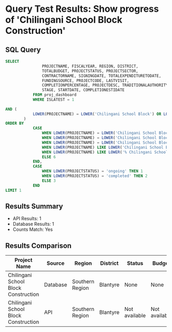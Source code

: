 # Query Test Results: Show progress of 'Chilingani School Block Construction'

## SQL Query
```sql
SELECT 
                PROJECTNAME, FISCALYEAR, REGION, DISTRICT,
                TOTALBUDGET, PROJECTSTATUS, PROJECTSECTOR,
                CONTRACTORNAME, SIGNINGDATE, TOTALEXPENDITURETODATE,
                FUNDINGSOURCE, PROJECTCODE, LASTVISIT,
                COMPLETIONPERCENTAGE, PROJECTDESC, TRADITIONALAUTHORITY,
                STAGE, STARTDATE, COMPLETIONESTIDATE
            FROM proj_dashboard
            WHERE ISLATEST = 1
            
AND (
            LOWER(PROJECTNAME) = LOWER('Chilingani School Block') OR LOWER(PROJECTNAME) = LOWER('Chilingani School Block project') OR LOWER(PROJECTNAME) = LOWER('Chilingani School Block construction') OR LOWER(PROJECTNAME) LIKE LOWER('Chilingani School Block%') OR LOWER(PROJECTNAME) LIKE LOWER('% Chilingani School Block %')
        )
ORDER BY
            CASE 
                WHEN LOWER(PROJECTNAME) = LOWER('Chilingani School Block') THEN 1
                WHEN LOWER(PROJECTNAME) = LOWER('Chilingani School Block project') THEN 2
                WHEN LOWER(PROJECTNAME) = LOWER('Chilingani School Block construction') THEN 3
                WHEN LOWER(PROJECTNAME) LIKE LOWER('Chilingani School Block%') THEN 4
                WHEN LOWER(PROJECTNAME) LIKE LOWER('% Chilingani School Block %') THEN 5
                ELSE 6
            END,
            CASE 
                WHEN LOWER(PROJECTSTATUS) = 'ongoing' THEN 1
                WHEN LOWER(PROJECTSTATUS) = 'completed' THEN 2
                ELSE 3
            END
LIMIT 1
```

## Results Summary
* API Results: 1
* Database Results: 1
* Counts Match: Yes

## Results Comparison

| Project Name | Source | Region | District | Status | Budget |
|--------------|---------|---------|-----------|---------|----------|
| Chilingani School Block Construction | Database | Southern Region | Blantyre | None | None |
| Chilingani School Block Construction | API | Southern Region | Blantyre | Not available | Not available |
